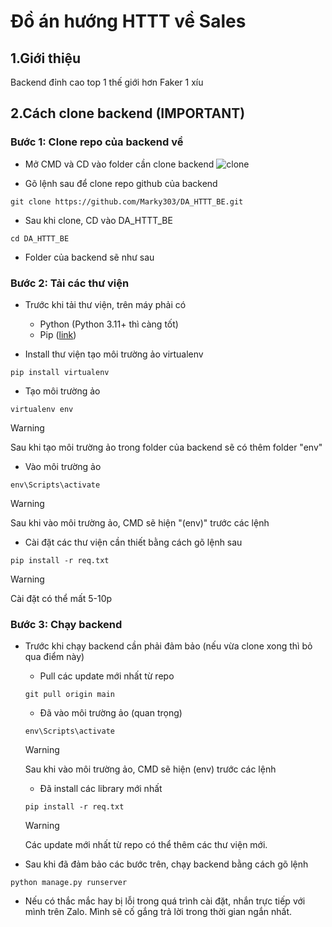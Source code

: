 # Đồ án hướng HTTT về Sales

## 1.Giới thiệu
Backend đỉnh cao top 1 thế giới hơn Faker 1 xíu

## 2.Cách clone backend (IMPORTANT)
### Bước 1: Clone repo của backend về
- Mở CMD và CD vào folder cần clone backend
![clone](https://drive.google.com/file/d/1uL2QWV_cfbbnLADJXh4RDNDXtJpldGHC/view?usp=sharing)

- Gõ lệnh sau để clone repo github của backend
```
git clone https://github.com/Marky303/DA_HTTT_BE.git
```


- Sau khi clone, CD vào DA_HTTT_BE
```
cd DA_HTTT_BE
```

- Folder của backend sẽ như sau

### Bước 2: Tải các thư viện 
- Trước khi tải thư viện, trên máy phải có 
    + Python (Python 3.11+ thì càng tốt)
    + Pip ([link](https://packaging.python.org/en/latest/tutorials/installing-packages/))



- Install thư viện tạo môi trường ảo virtualenv 
```
pip install virtualenv
```



- Tạo môi trường ảo
```
virtualenv env
```
> [!WARNING]
> Sau khi tạo môi trường ảo trong folder của backend sẽ có thêm folder "env"



- Vào môi trường ảo
``` 
env\Scripts\activate
```
> [!WARNING]
> Sau khi vào môi trường ảo, CMD sẽ hiện "(env)" trước các lệnh



- Cài đặt các thư viện cần thiết bằng cách gõ lệnh sau
```
pip install -r req.txt
```
> [!WARNING]
> Cài đặt có thể mất 5-10p


### Bước 3: Chạy backend
- Trước khi chạy backend cần phải đảm bảo (nếu vừa clone xong thì bỏ qua điểm này)
    + Pull các update mới nhất từ repo
    ```
    git pull origin main
    ```

    + Đã vào môi trường ảo (quan trọng)
    ```
    env\Scripts\activate
    ```
    > [!WARNING]
    > Sau khi vào môi trường ảo, CMD sẽ hiện (env) trước các lệnh

    + Đã install các library mới nhất 
    ```
    pip install -r req.txt
    ```
    > [!WARNING]
    > Các update mới nhất từ repo có thể thêm các thư viện mới.

- Sau khi đã đảm bảo các bước trên, chạy backend bằng cách gõ lệnh
```
python manage.py runserver
```


- Nếu có thắc mắc hay bị lỗi trong quá trình cài đặt, nhắn trực tiếp với mình trên Zalo. Mình sẽ cố gắng trả lời trong thời gian ngắn nhất.




